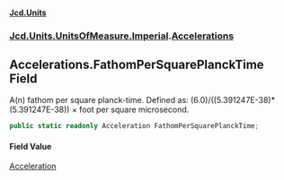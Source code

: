 #### [Jcd.Units](index.md 'index')
### [Jcd.Units.UnitsOfMeasure.Imperial](Jcd.Units.UnitsOfMeasure.Imperial.md 'Jcd.Units.UnitsOfMeasure.Imperial').[Accelerations](Accelerations.md 'Jcd.Units.UnitsOfMeasure.Imperial.Accelerations')

## Accelerations.FathomPerSquarePlanckTime Field

A(n) fathom per square planck-time. Defined as: (6.0)/((5.391247E-38)*(5.391247E-38)) × foot per square microsecond.

```csharp
public static readonly Acceleration FathomPerSquarePlanckTime;
```

#### Field Value
[Acceleration](Acceleration.md 'Jcd.Units.UnitTypes.Acceleration')